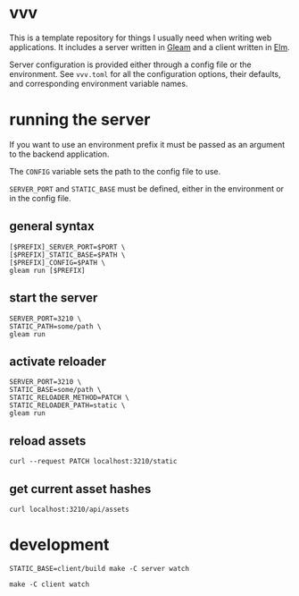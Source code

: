 # vvv

This is a template repository for things I usually need when writing web applications. It includes a server written in [Gleam](https://gleam.run) and a client written in [Elm](https://elm-lang.org).

Server configuration is provided either through a config file or the environment. See `vvv.toml` for all the configuration options, their defaults, and corresponding environment variable names.

# running the server

If you want to use an environment prefix it must be passed as an argument to the backend application. 

The `CONFIG` variable sets the path to the config file to use. 

`SERVER_PORT` and `STATIC_BASE` must be defined, either in the environment or in the config file.

## general syntax

    [$PREFIX]_SERVER_PORT=$PORT \
    [$PREFIX]_STATIC_BASE=$PATH \
    [$PREFIX]_CONFIG=$PATH \
    gleam run [$PREFIX]

## start the server

    SERVER_PORT=3210 \
    STATIC_PATH=some/path \
    gleam run

## activate reloader

    SERVER_PORT=3210 \
    STATIC_BASE=some/path \
    STATIC_RELOADER_METHOD=PATCH \
    STATIC_RELOADER_PATH=static \
    gleam run

## reload assets

    curl --request PATCH localhost:3210/static

## get current asset hashes

    curl localhost:3210/api/assets

# development

    STATIC_BASE=client/build make -C server watch

    make -C client watch
